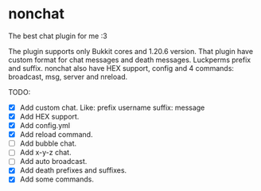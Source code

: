 # nonchat
 The best chat plugin for me :3

The plugin supports only Bukkit cores and 1.20.6 version.
That plugin have custom format for chat messages and death messages. Luckperms prefix and suffix.
nonchat also have HEX support, config and 4 commands: broadcast, msg, server and nreload.

TODO:
- [X] Add custom chat. Like: prefix username suffix: message
- [X] Add HEX support.
- [X] Add config.yml
- [X] Add reload command.
- [ ] Add bubble chat.
- [ ] Add x-y-z chat.
- [ ] Add auto broadcast.
- [X] Add death prefixes and suffixes.
- [X] Add some commands.
